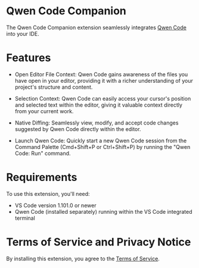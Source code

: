 # Qwen Code Companion

The Qwen Code Companion extension seamlessly integrates [Qwen Code](https://github.com/QwenLM/qwen-code) into your IDE.

# Features

- Open Editor File Context: Qwen Code gains awareness of the files you have open in your editor, providing it with a richer understanding of your project's structure and content.

- Selection Context: Qwen Code can easily access your cursor's position and selected text within the editor, giving it valuable context directly from your current work.

- Native Diffing: Seamlessly view, modify, and accept code changes suggested by Qwen Code directly within the editor.

- Launch Qwen Code: Quickly start a new Qwen Code session from the Command Palette (Cmd+Shift+P or Ctrl+Shift+P) by running the "Qwen Code: Run" command.

# Requirements

To use this extension, you'll need:

- VS Code version 1.101.0 or newer
- Qwen Code (installed separately) running within the VS Code integrated terminal

# Terms of Service and Privacy Notice

By installing this extension, you agree to the [Terms of Service](https://github.com/QwenLM/qwen-code/blob/main/docs/tos-privacy.md).
